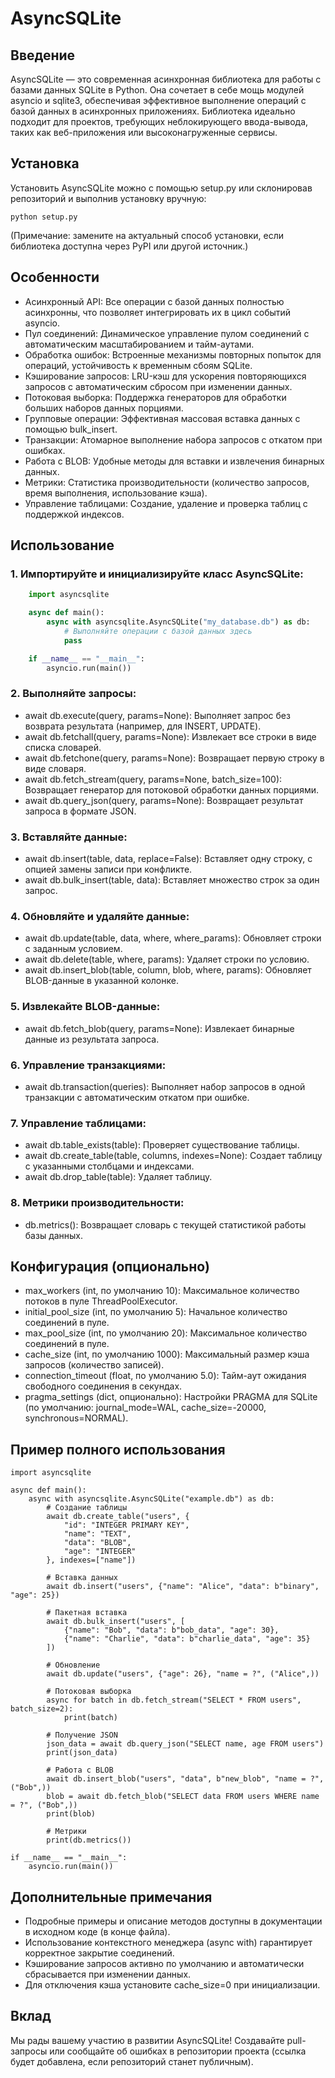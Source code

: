 # AsyncSQLite

## Введение

AsyncSQLite — это современная асинхронная библиотека для работы с базами данных SQLite в Python. Она сочетает в себе мощь модулей asyncio и sqlite3, обеспечивая эффективное выполнение операций с базой данных в асинхронных приложениях. Библиотека идеально подходит для проектов, требующих неблокирующего ввода-вывода, таких как веб-приложения или высоконагруженные сервисы.

## Установка

Установить AsyncSQLite можно с помощью setup.py или склонировав репозиторий и выполнив установку вручную:

    python setup.py 

(Примечание: замените на актуальный способ установки, если библиотека доступна через PyPI или другой источник.)

## Особенности

- Асинхронный API: Все операции с базой данных полностью асинхронны, что позволяет интегрировать их в цикл событий asyncio.
- Пул соединений: Динамическое управление пулом соединений с автоматическим масштабированием и тайм-аутами.
- Обработка ошибок: Встроенные механизмы повторных попыток для операций, устойчивость к временным сбоям SQLite.
- Кэширование запросов: LRU-кэш для ускорения повторяющихся запросов с автоматическим сбросом при изменении данных.
- Потоковая выборка: Поддержка генераторов для обработки больших наборов данных порциями.
- Групповые операции: Эффективная массовая вставка данных с помощью bulk_insert.
- Транзакции: Атомарное выполнение набора запросов с откатом при ошибках.
- Работа с BLOB: Удобные методы для вставки и извлечения бинарных данных.
- Метрики: Статистика производительности (количество запросов, время выполнения, использование кэша).
- Управление таблицами: Создание, удаление и проверка таблиц с поддержкой индексов.

## Использование

### 1. Импортируйте и инициализируйте класс AsyncSQLite:
```py
    import asyncsqlite

    async def main():
        async with asyncsqlite.AsyncSQLite("my_database.db") as db:
            # Выполняйте операции с базой данных здесь
            pass

    if __name__ == "__main__":
        asyncio.run(main())
```

### 2. Выполняйте запросы:
- await db.execute(query, params=None): Выполняет запрос без возврата результата (например, для INSERT, UPDATE).
- await db.fetchall(query, params=None): Извлекает все строки в виде списка словарей.
- await db.fetchone(query, params=None): Возвращает первую строку в виде словаря.
- await db.fetch_stream(query, params=None, batch_size=100): Возвращает генератор для потоковой обработки данных порциями.
- await db.query_json(query, params=None): Возвращает результат запроса в формате JSON.

### 3. Вставляйте данные:
- await db.insert(table, data, replace=False): Вставляет одну строку, с опцией замены записи при конфликте.
- await db.bulk_insert(table, data): Вставляет множество строк за один запрос.

### 4. Обновляйте и удаляйте данные:
- await db.update(table, data, where, where_params): Обновляет строки с заданным условием.
- await db.delete(table, where, params): Удаляет строки по условию.
- await db.insert_blob(table, column, blob, where, params): Обновляет BLOB-данные в указанной колонке.

### 5. Извлекайте BLOB-данные:
- await db.fetch_blob(query, params=None): Извлекает бинарные данные из результата запроса.

### 6. Управление транзакциями:
- await db.transaction(queries): Выполняет набор запросов в одной транзакции с автоматическим откатом при ошибке.

### 7. Управление таблицами:
- await db.table_exists(table): Проверяет существование таблицы.
- await db.create_table(table, columns, indexes=None): Создает таблицу с указанными столбцами и индексами.
- await db.drop_table(table): Удаляет таблицу.

### 8. Метрики производительности:
- db.metrics(): Возвращает словарь с текущей статистикой работы базы данных.

## Конфигурация (опционально)

- max_workers (int, по умолчанию 10): Максимальное количество потоков в пуле ThreadPoolExecutor.
- initial_pool_size (int, по умолчанию 5): Начальное количество соединений в пуле.
- max_pool_size (int, по умолчанию 20): Максимальное количество соединений в пуле.
- cache_size (int, по умолчанию 1000): Максимальный размер кэша запросов (количество записей).
- connection_timeout (float, по умолчанию 5.0): Тайм-аут ожидания свободного соединения в секундах.
- pragma_settings (dict, опционально): Настройки PRAGMA для SQLite (по умолчанию: journal_mode=WAL, cache_size=-20000, synchronous=NORMAL).

## Пример полного использования

    import asyncsqlite

    async def main():
        async with asyncsqlite.AsyncSQLite("example.db") as db:
            # Создание таблицы
            await db.create_table("users", {
                "id": "INTEGER PRIMARY KEY",
                "name": "TEXT",
                "data": "BLOB",
                "age": "INTEGER"
            }, indexes=["name"])

            # Вставка данных
            await db.insert("users", {"name": "Alice", "data": b"binary", "age": 25})

            # Пакетная вставка
            await db.bulk_insert("users", [
                {"name": "Bob", "data": b"bob_data", "age": 30},
                {"name": "Charlie", "data": b"charlie_data", "age": 35}
            ])

            # Обновление
            await db.update("users", {"age": 26}, "name = ?", ("Alice",))

            # Потоковая выборка
            async for batch in db.fetch_stream("SELECT * FROM users", batch_size=2):
                print(batch)

            # Получение JSON
            json_data = await db.query_json("SELECT name, age FROM users")
            print(json_data)

            # Работа с BLOB
            await db.insert_blob("users", "data", b"new_blob", "name = ?", ("Bob",))
            blob = await db.fetch_blob("SELECT data FROM users WHERE name = ?", ("Bob",))
            print(blob)

            # Метрики
            print(db.metrics())

    if __name__ == "__main__":
        asyncio.run(main())

## Дополнительные примечания

- Подробные примеры и описание методов доступны в документации в исходном коде (в конце файла).
- Использование контекстного менеджера (async with) гарантирует корректное закрытие соединений.
- Кэширование запросов активно по умолчанию и автоматически сбрасывается при изменении данных.
- Для отключения кэша установите cache_size=0 при инициализации.

## Вклад

Мы рады вашему участию в развитии AsyncSQLite! Создавайте pull-запросы или сообщайте об ошибках в репозитории проекта (ссылка будет добавлена, если репозиторий станет публичным).
